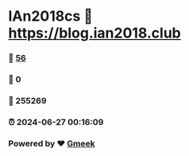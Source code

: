 # IAn2018cs :link: https://blog.ian2018.club 
### :page_facing_up: [56](https://blog.ian2018.club/tag.html) 
### :speech_balloon: 0 
### :hibiscus: 255269 
### :alarm_clock: 2024-06-27 00:16:09 
### Powered by :heart: [Gmeek](https://github.com/Meekdai/Gmeek)
